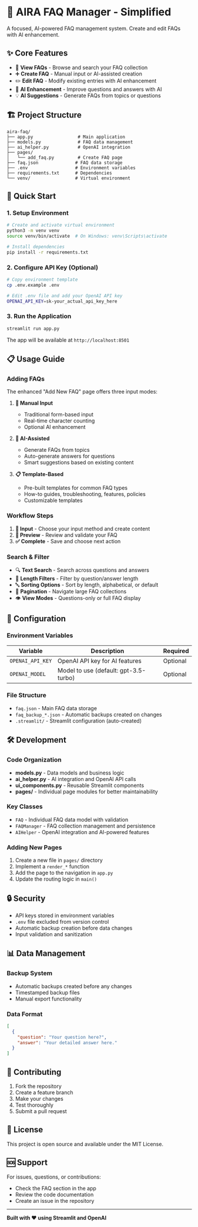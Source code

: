 # 🤖 AIRA FAQ Manager - Simplified

A focused, AI-powered FAQ management system. Create and edit FAQs with AI enhancement.

## ✨ Core Features

- 📖 **View FAQs** - Browse and search your FAQ collection
- ➕ **Create FAQ** - Manual input or AI-assisted creation
- ✏️ **Edit FAQ** - Modify existing entries with AI enhancement
- 🤖 **AI Enhancement** - Improve questions and answers with AI
- 💡 **AI Suggestions** - Generate FAQs from topics or questions

## 🏗️ Project Structure

```
aira-faq/
├── app.py                 # Main application
├── models.py              # FAQ data management
├── ai_helper.py           # OpenAI integration
├── pages/
│   └── add_faq.py         # Create FAQ page
├── faq.json              # FAQ data storage
├── .env                  # Environment variables
├── requirements.txt      # Dependencies
└── venv/                 # Virtual environment
```

## 🚀 Quick Start

### 1. Setup Environment

```bash
# Create and activate virtual environment
python3 -m venv venv
source venv/bin/activate  # On Windows: venv\Scripts\activate

# Install dependencies
pip install -r requirements.txt
```

### 2. Configure API Key (Optional)

```bash
# Copy environment template
cp .env.example .env

# Edit .env file and add your OpenAI API key
OPENAI_API_KEY=sk-your_actual_api_key_here
```

### 3. Run the Application

```bash
streamlit run app.py
```

The app will be available at `http://localhost:8501`

## 📋 Usage Guide

### Adding FAQs

The enhanced "Add New FAQ" page offers three input modes:

1. **📝 Manual Input**
   - Traditional form-based input
   - Real-time character counting
   - Optional AI enhancement

2. **🤖 AI-Assisted**
   - Generate FAQs from topics
   - Auto-generate answers for questions
   - Smart suggestions based on existing content

3. **📋 Template-Based**
   - Pre-built templates for common FAQ types
   - How-to guides, troubleshooting, features, policies
   - Customizable templates

### Workflow Steps

1. **📝 Input** - Choose your input method and create content
2. **👀 Preview** - Review and validate your FAQ
3. **✅ Complete** - Save and choose next action

### Search & Filter

- 🔍 **Text Search** - Search across questions and answers
- 📏 **Length Filters** - Filter by question/answer length
- 🔤 **Sorting Options** - Sort by length, alphabetical, or default
- 📄 **Pagination** - Navigate large FAQ collections
- 👁️ **View Modes** - Questions-only or full FAQ display

## 🔧 Configuration

### Environment Variables

| Variable | Description | Required |
|----------|-------------|----------|
| `OPENAI_API_KEY` | OpenAI API key for AI features | Optional |
| `OPENAI_MODEL` | Model to use (default: gpt-3.5-turbo) | Optional |

### File Structure

- `faq.json` - Main FAQ data storage
- `faq_backup_*.json` - Automatic backups created on changes
- `.streamlit/` - Streamlit configuration (auto-created)

## 🛠️ Development

### Code Organization

- **models.py** - Data models and business logic
- **ai_helper.py** - AI integration and OpenAI API calls
- **ui_components.py** - Reusable Streamlit components
- **pages/** - Individual page modules for better maintainability

### Key Classes

- `FAQ` - Individual FAQ data model with validation
- `FAQManager` - FAQ collection management and persistence
- `AIHelper` - OpenAI integration and AI-powered features

### Adding New Pages

1. Create a new file in `pages/` directory
2. Implement a `render_*` function
3. Add the page to the navigation in `app.py`
4. Update the routing logic in `main()`

## 🔒 Security

- API keys stored in environment variables
- `.env` file excluded from version control
- Automatic backup creation before data changes
- Input validation and sanitization

## 📊 Data Management

### Backup System
- Automatic backups created before any changes
- Timestamped backup files
- Manual export functionality

### Data Format
```json
[
  {
    "question": "Your question here?",
    "answer": "Your detailed answer here."
  }
]
```

## 🤝 Contributing

1. Fork the repository
2. Create a feature branch
3. Make your changes
4. Test thoroughly
5. Submit a pull request

## 📄 License

This project is open source and available under the MIT License.

## 🆘 Support

For issues, questions, or contributions:
- Check the FAQ section in the app
- Review the code documentation
- Create an issue in the repository

---

**Built with ❤️ using Streamlit and OpenAI**
